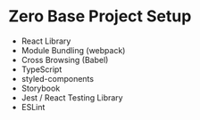 # Zero Base Project Setup

- React Library
- Module Bundling (webpack)
- Cross Browsing (Babel)
- TypeScript
- styled-components
- Storybook
- Jest / React Testing Library
- ESLint
